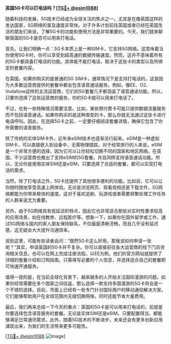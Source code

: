 **英国5G卡可以打电话吗？[[TG💪+ @esim1088](https://t.me/s/esim1088)]**

随着科技的发展，5G技术已经成为全球关注的焦点之一。尤其是在像英国这样的发达国家，5G网络的普及速度非常快。对于许多计划前往英国或者已经在英国生活的朋友们来说，了解5G卡的功能和使用方法是非常重要的。今天，我们就来聊聊英国的5G卡是否可以用来打电话。

首先，让我们明确一点：5G卡本质上是一种SIM卡，它支持5G网络。这意味着当你使用5G卡时，你可以享受到超高速的数据传输速度。然而，这并不意味着所有的5G卡都具备打电话的功能。具体能不能打电话，取决于这张卡的类型以及所绑定的套餐内容。

在英国，如果你购买的是普通的5G SIM卡，通常情况下是支持打电话的。这是因为大多数运营商提供的套餐中都会包含语音通话服务。例如，像EE、O2、Vodafone这样的主流运营商，它们的5G套餐几乎都涵盖了语音通话功能。所以，只要你选择了这些运营商的服务，你的5G卡就可以用来打电话了。

不过，也有一些特殊情况需要注意。比如，某些预付费卡可能只提供数据流量服务而不包括语音通话。如果你购买的是这种类型的卡，那么你就无法通过这张卡进行电话呼叫。因此，在选择5G卡之前，一定要仔细阅读套餐详情，确保它包含了你所需要的语音服务。

除了传统的实体SIM卡外，近年来eSIM技术也逐渐流行起来。eSIM是一种虚拟SIM卡，可以直接嵌入到设备中，无需物理插拔。对于经常旅行的人来说，eSIM是一个非常方便的选择，因为它可以让你轻松切换不同的国家和地区网络。在英国，不少运营商也推出了支持eSIM的5G套餐，并且同样支持语音通话功能。所以，无论你是使用实体SIM还是eSIM，只要选择了合适的套餐，都可以实现打电话的需求。

当然，除了打电话之外，5G卡还提供了其他很多便利的功能。比如说，它可以让你随时随地享受高速上网体验。无论是浏览网页、观看视频还是下载文件，5G网络都能为你带来极快的速度。这对于喜欢追剧、玩游戏或者需要频繁处理工作任务的人群来说尤为重要。

另外，由于5G网络具有低延迟的特点，因此它也非常适合那些对实时性要求较高的应用场景，如在线教育、远程医疗等。想象一下，如果你在国外留学或工作，通过5G网络与国内的家人朋友保持联系，不仅画面清晰流畅，而且几乎没有延迟感，这无疑会大大提升沟通效率。

说到这里，可能有些读者会问：“既然5G卡这么好用，那我该如何申请一张呢？”其实，申请英国的5G卡并不复杂。你可以直接前往各大运营商的线下门店咨询相关信息，也可以在网上完成注册流程。以EE为例，他们的官方网站就提供了详细的套餐介绍和订购指南。只需填写必要的个人信息，并选择适合自己的套餐即可快速开通服务。

值得一提的是，在当前全球化背景下，越来越多的人开始关注国际漫游的问题。如果你经常需要在多个国家之间往返，那么选择一款支持多国漫游的5G卡将会是一个不错的选择。目前，市面上已经有一些专门针对国际用户的移动通信解决方案，它们能够帮助用户在全球范围内无缝切换网络，同时还能节省大量费用。

最后，我们再来总结一下今天的重点：英国的5G卡是可以用来打电话的，前提是你要选择包含语音服务的套餐。无论是实体SIM还是eSIM，只要配置得当，都能够满足日常通讯需求。此外，随着5G技术的不断进步，未来还会有更多创新应用涌现出来，为我们的生活带来更多可能性。

[[TG💪+ @esim1088](https://t.me/s/esim1088) ![Image](https://i.postimg.cc/4NQfJmqS/Snipaste-2025-05-13-00-14-12.png)]